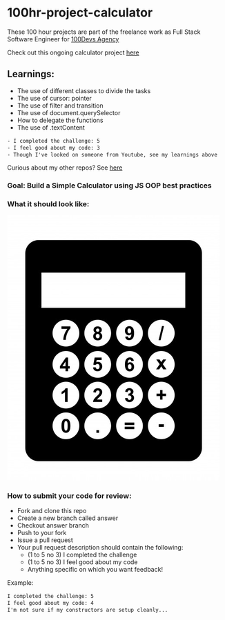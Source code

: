 # 100hr-project-calculator

These 100 hour projects are part of the freelance work as Full Stack Software Engineer for [100Devs Agency](https://www.linkedin.com/company/100devs/)

Check out this ongoing calculator project [here](https://agcdtmr.github.io/100hr-project-calculator/)

## Learnings:
- The use of different classes to divide the tasks
- The use of cursor: pointer
- The use of filter and transition
- The use of document.querySelector
- How to delegate the functions
- The use of .textContent

```
- I completed the challenge: 5
- I feel good about my code: 3
- Though I've looked on someone from Youtube, see my learnings above
```

Curious about my other repos? See [here](https://github.com/agcdtmr?tab=repositories)


### Goal: Build a Simple Calculator using JS OOP best practices

### What it should look like:

![Calculator](calculator.jpg)

### How to submit your code for review:

- Fork and clone this repo
- Create a new branch called answer
- Checkout answer branch
- Push to your fork
- Issue a pull request
- Your pull request description should contain the following:
  - (1 to 5 no 3) I completed the challenge
  - (1 to 5 no 3) I feel good about my code
  - Anything specific on which you want feedback!

Example:
```
I completed the challenge: 5
I feel good about my code: 4
I'm not sure if my constructors are setup cleanly...
```
